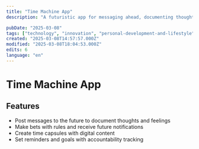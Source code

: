 ```yaml
---
title: "Time Machine App"
description: "A futuristic app for messaging ahead, documenting thoughts, and making bets"

pubDate: "2025-03-08"
tags: ["technology", "innovation", "personal-development-and-lifestyle"]
created: "2025-03-08T14:57:57.000Z"
modified: "2025-03-08T18:04:53.000Z"
edits: 6
language: "en"
---
```


# Time Machine App

## Features
- Post messages to the future to document thoughts and feelings
- Make bets with rules and receive future notifications
- Create time capsules with digital content
- Set reminders and goals with accountability tracking
